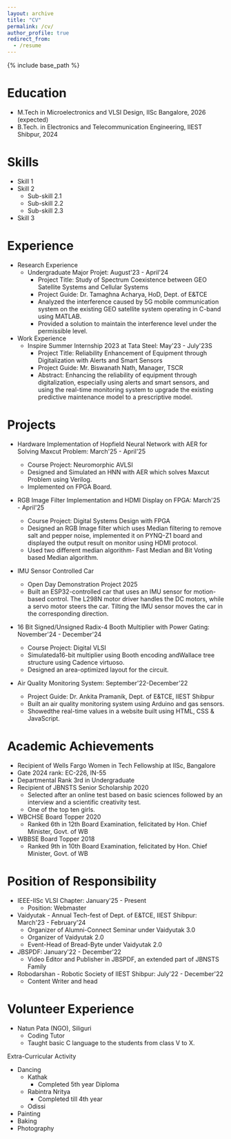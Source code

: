 ```yaml
---
layout: archive
title: "CV"
permalink: /cv/
author_profile: true
redirect_from:
  - /resume
---
```


{% include base_path %}

Education
======
* M.Tech in Microelectronics and VLSI Design, IISc Bangalore, 2026 (expected)
* B.Tech. in Electronics and Telecommunication Engineering, IIEST Shibpur, 2024

Skills
======
* Skill 1
* Skill 2
  * Sub-skill 2.1
  * Sub-skill 2.2
  * Sub-skill 2.3
* Skill 3

Experience
======
* Research Experience
  * Undergraduate Major Projet: August'23 - April'24
    * Project Title: Study of Spectrum Coexistence between GEO Satellite Systems and Cellular Systems
    * Project Guide: Dr. Tamaghna Acharya, HoD, Dept. of E&TCE
    * Analyzed the interference caused by 5G mobile communication system on the existing GEO satellite system operating in C-band using MATLAB.
    * Provided a solution to maintain the interference level under the permissible level.
* Work Experience
  * Inspire Summer Internship 2023 at Tata Steel: May'23 - July'23S
    * Project Title:  Reliability Enhancement of Equipment through Digitalization with Alerts and Smart Sensors
    * Project Guide: Mr. Biswanath Nath, Manager, TSCR
    * Abstract:  Enhancing the reliability of equipment through digitalization, especially using alerts and smart sensors, and using the real-time monitoring system to upgrade the existing predictive maintenance model to a prescriptive model.
  
Projects
=====
* Hardware Implementation of Hopfield Neural Network with AER for Solving Maxcut Problem: March'25 - April'25
  * Course Project: Neuromorphic AVLSI
  * Designed and Simulated an HNN with AER which solves Maxcut Problem using Verilog.
  * Implemented on FPGA Board.

* RGB Image Filter Implementation and HDMI Display on FPGA: March'25 - April'25
  * Course Project: Digital Systems Design with FPGA
  * Designed an RGB Image filter which uses Median filtering to remove salt and pepper noise, implemented it on PYNQ-Z1 board and displayed the output result on monitor using HDMI protocol.
  * Used two different median algorithm- Fast Median and Bit Voting based Median algorithm.

* IMU Sensor Controlled Car
  * Open Day Demonstration Project 2025
  * Built an ESP32-controlled car that uses an IMU sensor for motion-based control. The L298N motor driver handles the DC motors, while a servo motor steers the car. Tilting the IMU sensor moves the car in the corresponding direction.

* 16 Bit Signed/Unsigned Radix-4 Booth Multiplier with Power Gating: November'24 - December'24
  * Course Project: Digital VLSI
  * Simulateda16-bit multiplier using Booth encoding andWallace tree structure using Cadence virtuoso.
  * Designed an area-optimized layout for the circuit.

* Air Quality Monitoring System: September'22-December'22
  * Project Guide: Dr. Ankita Pramanik, Dept. of E&TCE, IIEST Shibpur
  * Built an air quality monitoring system using Arduino and gas sensors.
  * Showedthe real-time values in a website built using HTML, CSS & JavaScript.

Academic Achievements
=====
* Recipient of Wells Fargo Women in Tech Fellowship at IISc, Bangalore
* Gate 2024 rank: EC-226, IN-55
* Departmental Rank 3rd in Undergraduate
* Recipient of JBNSTS Senior Scholarship 2020
  * Selected after an online test based on basic sciences followed by an interview and a scientific creativity test. 
  * One of the top ten girls.
* WBCHSE Board Topper 2020
  * Ranked 6th in 12th Board Examination, felicitated by Hon. Chief Minister, Govt. of WB
* WBBSE Board Topper 2018
  * Ranked 9th in 10th Board Examination, felicitated by Hon. Chief Minister, Govt. of WB

Position of Responsibility
=====
* IEEE-IISc VLSI Chapter: January'25 - Present
  * Position: Webmaster
* Vaidyutak - Annual Tech-fest of Dept. of E&TCE, IIEST Shibpur: March'23 - February'24
  * Organizer of Alumni-Connect Seminar under Vaidyutak 3.0
  * Organizer of Vaidyutak 2.0
  * Event-Head of Bread-Byte under Vaidyutak 2.0
* JBSPDF: January'22 - December'22
  * Video Editor and Publisher in JBSPDF, an extended part of JBNSTS Family
* Robodarshan - Robotic Society of IIEST Shibpur: July'22 - December'22
  * Content Writer and head

Volunteer Experience
=====
* Natun Pata (NGO), Siliguri
  * Coding Tutor
  * Taught basic C language to the students from class V to X.

Extra-Curricular Activity
* Dancing
  * Kathak
    * Completed 5th year Diploma
  * Rabintra Nritya
    * Completed till 4th year
  * Odissi
* Painting
* Baking
* Photography
